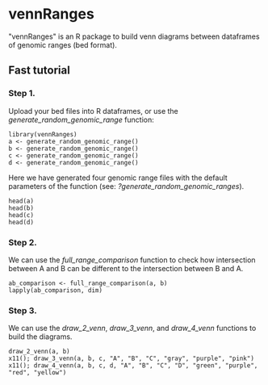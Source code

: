 # vennRanges
"vennRanges" is an R package to build venn diagrams between dataframes of genomic ranges (bed format).

## Fast tutorial
### Step 1.
Upload your bed files into R dataframes, or use the *generate_random_genomic_range* function:
```
library(vennRanges)
a <- generate_random_genomic_range()
b <- generate_random_genomic_range()
c <- generate_random_genomic_range()
d <- generate_random_genomic_range()
```
Here we have generated four genomic range files with the default parameters of the function (see: *?generate_random_genomic_ranges*).
```
head(a)
head(b)
head(c)
head(d)
```
### Step 2.
We can use the *full_range_comparison* function to check how intersection between A and B can be different to the intersection between B and A.
```
ab_comparison <- full_range_comparison(a, b)
lapply(ab_comparison, dim)
```
### Step 3.
We can use the *draw_2_venn*, *draw_3_venn*, and *draw_4_venn* functions to build the diagrams.
```
draw_2_venn(a, b)
x11(); draw_3_venn(a, b, c, "A", "B", "C", "gray", "purple", "pink")
x11(); draw_4_venn(a, b, c, d, "A", "B", "C", "D", "green", "purple", "red", "yellow")
```
